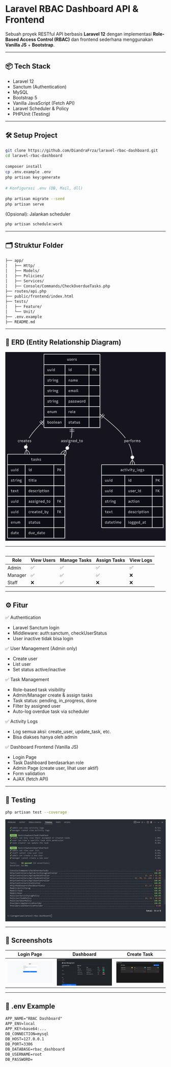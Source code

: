 # Laravel RBAC Dashboard API & Frontend

Sebuah proyek RESTful API berbasis **Laravel 12** dengan implementasi **Role-Based Access Control (RBAC)** dan frontend sederhana menggunakan **Vanilla JS** + **Bootstrap**.

---

## 📦 Tech Stack

- Laravel 12
- Sanctum (Authentication)
- MySQL
- Bootstrap 5
- Vanilla JavaScript (Fetch API)
- Laravel Scheduler & Policy
- PHPUnit (Testing)

---

## 🛠️ Setup Project

```bash
git clone https://github.com/DiandraFrza/laravel-rbac-dashboard.git
cd laravel-rbac-dashboard

composer install
cp .env.example .env
php artisan key:generate

# Konfigurasi .env (DB, Mail, dll)

php artisan migrate --seed
php artisan serve
```

(Opsional): Jalankan scheduler
```bash
php artisan schedule:work
```

---

## 🗂️ Struktur Folder
```text
├── app/
│   ├── Http/
│   ├── Models/
│   ├── Policies/
│   ├── Services/
│   ├── Console/Commands/CheckOverdueTasks.php
├── routes/api.php
├── public/frontend/index.html
├── tests/
│   ├── Feature/
│   └── Unit/
├── .env.example
├── README.md
```

---

## 🧠 ERD (Entity Relationship Diagram)

![](screenshots/erd-rbac.png)

---

## 

| Role    | View Users | Manage Tasks | Assign Tasks | View Logs |
| ------- | ---------- | ------------ | ------------ | --------- |
| Admin   | ✅          | ✅            | ✅            | ✅         |
| Manager | ✅          | ✅ | ✅  | ❌         |
| Staff   | ❌          | ✅    | ❌            | ❌         |

---

## ⚙️ Fitur

✅ Authentication
- Laravel Sanctum login
- Middleware: auth:sanctum, checkUserStatus
- User inactive tidak bisa login
 
✅ User Management (Admin only)
- Create user
- List user
- Set status active/inactive

✅ Task Management
- Role-based task visibility
- Admin/Manager create & assign tasks
- Task status: pending, in_progress, done
- Filter by assigned user
- Auto-log overdue task via scheduler

✅ Activity Logs
- Log semua aksi: create_user, update_task, etc.
- Bisa diakses hanya oleh admin

✅ Dashboard Frontend (Vanilla JS)
- Login Page
- Task Dashboard berdasarkan role
- Admin Page (create user, lihat user aktif)
- Form validation
- AJAX (fetch API)

--- 

## 🧪 Testing

```bash
php artisan test --coverage
```

![](screenshots/testing.png)

--- 
## 📸 Screenshots

| Login Page                 | Dashboard                      | Create Task                      |
| -------------------------- | ------------------------------ | -------------------------------- |
| ![](screenshots/login.png) | ![](screenshots/dashboard.png) | ![](screenshots/create_task.png) |

---

## 🧾 .env Example
```text
APP_NAME="RBAC Dashboard"
APP_ENV=local
APP_KEY=base64:...
DB_CONNECTION=mysql
DB_HOST=127.0.0.1
DB_PORT=3306
DB_DATABASE=rbac_dashboard
DB_USERNAME=root
DB_PASSWORD=
```

